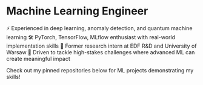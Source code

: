 # Machine Learning Engineer

⚡ Experienced in deep learning, anomaly detection, and quantum machine learning
🛠️ PyTorch, TensorFlow, MLflow enthusiast with real-world implementation skills
🔭 Former research intern at EDF R&D and University of Warsaw
🌟 Driven to tackle high-stakes challenges where advanced ML can create meaningful impact

Check out my pinned repositories below for ML projects demonstrating my skills!
